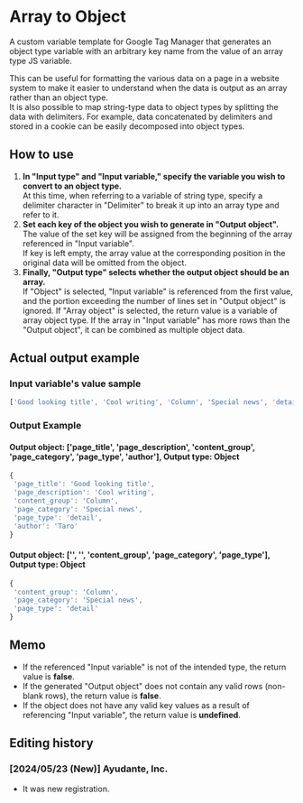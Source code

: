 # Array to Object
A custom variable template for Google Tag Manager that generates an object type variable with an arbitrary key name from the value of an array type JS variable.  

This can be useful for formatting the various data on a page in a website system to make it easier to understand when the data is output as an array rather than an object type.  
It is also possible to map string-type data to object types by splitting the data with delimiters. For example, data concatenated by delimiters and stored in a cookie can be easily decomposed into object types.

## How to use
1. **In "Input type" and "Input variable," specify the variable you wish to convert to an object type.**  
   At this time, when referring to a variable of string type, specify a delimiter character in "Delimiter" to break it up into an array type and refer to it.
2. **Set each key of the object you wish to generate in "Output object".**  
   The value of the set key will be assigned from the beginning of the array referenced in "Input variable".  
   If key is left empty, the array value at the corresponding position in the original data will be omitted from the object.
3. **Finally, "Output type" selects whether the output object should be an array.**  
   If "Object" is selected, "Input variable" is referenced from the first value, and the portion exceeding the number of lines set in "Output object" is ignored.
   If "Array object" is selected, the return value is a variable of array object type. If the array in "Input variable" has more rows than the "Output object", it can be combined as multiple object data.

## Actual output example
### Input variable's value sample
```javascript
['Good looking title', 'Cool writing', 'Column', 'Special news', 'detail', 'Taro']
```
### Output Example
#### Output object: ['page_title', 'page_description', 'content_group', 'page_category', 'page_type', 'author'],  Output type: Object
```javascript
{
 'page_title': 'Good looking title',
 'page_description': 'Cool writing',
 'content_group': 'Column',
 'page_category': 'Special news',
 'page_type': 'detail',
 'author': 'Taro'
}
```

#### Output object: ['', '', 'content_group', 'page_category', 'page_type'],  Output type: Object
```javascript
{
 'content_group': 'Column',
 'page_category': 'Special news',
 'page_type': 'detail'
}
```

## Memo
- If the referenced "Input variable" is not of the intended type, the return value is **false**.
- If the generated "Output object" does not contain any valid rows (non-blank rows), the return value is **false**.
- If the object does not have any valid key values as a result of referencing "Input variable", the return value is **undefined**.

## Editing history
### [2024/05/23 (New)] Ayudante, Inc.
- It was new registration.

